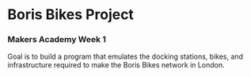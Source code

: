 # Boris Bikes Project
### Makers Academy Week 1

Goal is to build a program that emulates the docking stations, bikes, and infrastructure required to make the Boris Bikes network in London.
